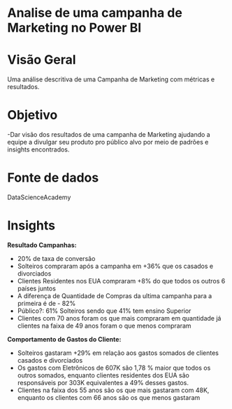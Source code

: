 # Analise de uma campanha de Marketing no Power BI

# Visão Geral 
Uma análise descritiva de uma Campanha de Marketing com métricas e resultados.

# Objetivo
 -Dar visão dos resultados de uma campanha de Marketing ajudando a equipe a divulgar seu produto pro público alvo por meio de padrões e insights encontrados.

# Fonte de dados 
DataScienceAcademy

# Insights
 **Resultado Campanhas:**
- 20% de taxa de conversão 
 - Solteiros compraram após a campanha em +36% que os casados e divorciados
 - Clientes Residentes nos EUA compraram +8% do que todos os outros 6 países juntos
 -  A diferença de Quantidade de Compras da ultima campanha para a primeira é de - 82%
 - Público?: 61% Solteiros  sendo que 41% tem ensino Superior 
- Clientes com 70 anos foram os que mais compraram em quantidade já clientes na faixa de 49 anos foram o que menos compraram

**Comportamento de Gastos do Cliente:**
- Solteiros gastaram +29% em relação aos gastos somados de clientes casados e divorciados
-  Os gastos com Eletrônicos de 607K são 1,78 % maior que todos os outros somados, enquanto clientes residentes dos EUA são responsáveis por 303K equivalentes a 49% desses gastos.
- Clientes na faixa dos 55 anos são os que mais gastaram com 48K, enquanto os clientes com 66 anos são os que menos gastaram  
